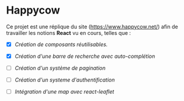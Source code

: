 # Happycow 

Ce projet est une réplique du site (https://www.happycow.net/) afin de travailler les notions **React** vu en cours, telles que :  

* [x] _Création de composants réutilisables._<br>
* [x] _Création d'une barre de recherche avec auto-complétion_<br>
* [ ] _Création d'un système de pagination_<br>
* [ ] _Création d'un systeme d'authentification_<br>
* [ ] _Intégration d'une map avec react-leaflet_<br>




